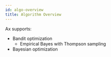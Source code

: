 ```yaml
---
id: algo-overview
title: Algorithm Overview
---
```


Ax supports:
* Bandit optimization
  * Empirical Bayes with Thompson sampling
* Bayesian optimization
